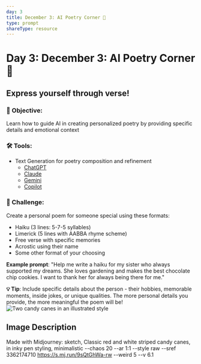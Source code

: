 ```yaml
---
day: 3
title: December 3: AI Poetry Corner 💝
type: prompt
shareType: resource
---
```

# Day 3: December 3: AI Poetry Corner 💝
## **Express yourself through verse!**

### 🎯 Objective: 
Learn how to guide AI in creating personalized poetry by providing specific details and emotional context

### 🛠️ Tools:
- Text Generation for poetry composition and refinement
  - [ChatGPT](https://chatgpt.com)
  - [Claude](https://claude.ai)
  - [Gemini](https://aistudio.google.com)
  - [Copilot](https://copilot.microsoft.com)

### 📝 Challenge:
Create a personal poem for someone special using these formats:
- Haiku (3 lines: 5-7-5 syllables)
- Limerick (5 lines with AABBA rhyme scheme)
- Free verse with specific memories
- Acrostic using their name
- Some other format of your choosing

**Example prompt**: "Help me write a haiku for my sister who always supported my dreams. She loves gardening and makes the best chocolate chip cookies. I want to thank her for always being there for me."

**💡 Tip**: Include specific details about the person - their hobbies, memorable moments, inside jokes, or unique qualities. The more personal details you provide, the more meaningful the poem will be!
![Two candy canes in an illustrated style](https://res.cloudinary.com/dt5ug8amw/image/upload/v1733235443/candy-canes.jpg)
## Image Description
Made with Midjourney: sketch, Classic red and white striped candy canes, in inky pen styling, minimalistic --chaos 20 --ar 1:1 --style raw --sref 3362174710 https://s.mj.run/9sQtGhWa-rw --weird 5 --v 6.1